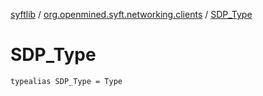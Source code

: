 [syftlib](../index.md) / [org.openmined.syft.networking.clients](index.md) / [SDP_Type](./-s-d-p_-type.md)

# SDP_Type

`typealias SDP_Type = Type`